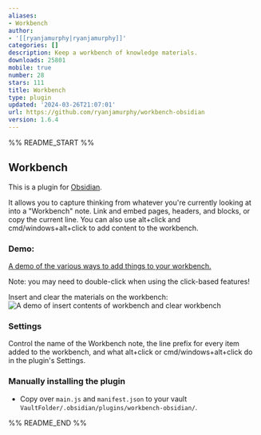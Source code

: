 ```yaml
---
aliases:
- Workbench
author:
- '[[ryanjamurphy|ryanjamurphy]]'
categories: []
description: Keep a workbench of knowledge materials.
downloads: 25801
mobile: true
number: 28
stars: 111
title: Workbench
type: plugin
updated: '2024-03-26T21:07:01'
url: https://github.com/ryanjamurphy/workbench-obsidian
version: 1.6.4
---
```


%% README_START %%

## Workbench

This is a plugin for [Obsidian](https://obsidian.md).

It allows you to capture thinking from whatever you're currently looking at into a "Workbench" note. Link and embed pages, headers, and blocks, or copy the current line. You can also use alt+click and cmd/windows+alt+click to add content to the workbench.

### Demo:

[A demo of the various ways to add things to your workbench.](https://i.imgur.com/tG4dOvp.gif)

Note: you may need to double-click when using the click-based features! 

Insert and clear the materials on the workbench:
![A demo of insert contents of workbench and clear workbench](https://i.imgur.com/YCazTIb.gif)

### Settings
Control the name of the Workbench note, the line prefix for every item added to the workbench, and what alt+click or cmd/windows+alt+click do in the plugin's Settings.

### Manually installing the plugin

- Copy over `main.js` and `manifest.json` to your vault `VaultFolder/.obsidian/plugins/workbench-obsidian/`.


%% README_END %%
